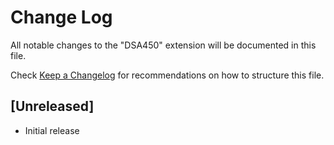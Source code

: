 # Change Log

All notable changes to the "DSA450" extension will be documented in this file.

Check [Keep a Changelog](http://keepachangelog.com/) for recommendations on how to structure this file.

## [Unreleased]

- Initial release
